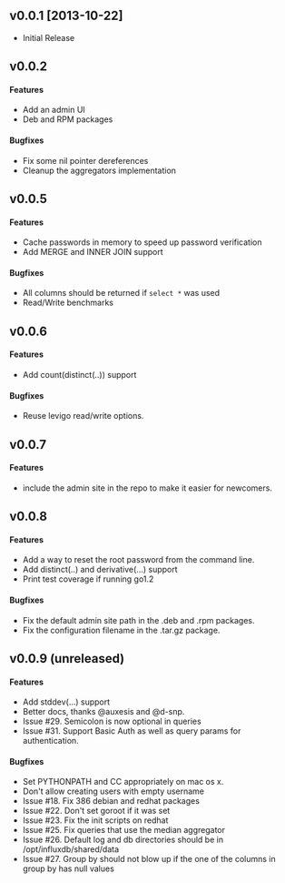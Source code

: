 ## v0.0.1 [2013-10-22]

  * Initial Release

## v0.0.2

#### Features

- Add an admin UI
- Deb and RPM packages

#### Bugfixes

- Fix some nil pointer dereferences
- Cleanup the aggregators implementation

## v0.0.5

#### Features

- Cache passwords in memory to speed up password verification
- Add MERGE and INNER JOIN support

#### Bugfixes

- All columns should be returned if `select *` was used
- Read/Write benchmarks

## v0.0.6

#### Features

- Add count(distinct(..)) support

#### Bugfixes

- Reuse levigo read/write options.

## v0.0.7

#### Features

- include the admin site in the repo to make it easier for newcomers.

## v0.0.8

#### Features

- Add a way to reset the root password from the command line.
- Add distinct(..) and derivative(...) support
- Print test coverage if running go1.2

#### Bugfixes

- Fix the default admin site path in the .deb and .rpm packages.
- Fix the configuration filename in the .tar.gz package.

## v0.0.9 (unreleased)

#### Features

- Add stddev(...) support
- Better docs, thanks @auxesis and @d-snp.
- Issue #29. Semicolon is now optional in queries
- Issue #31. Support Basic Auth as well as query params for authentication.

#### Bugfixes

- Set PYTHONPATH and CC appropriately on mac os x.
- Don't allow creating users with empty username
- Issue #18. Fix 386 debian and redhat packages
- Issue #22. Don't set goroot if it was set
- Issue #23. Fix the init scripts on redhat
- Issue #25. Fix queries that use the median aggregator
- Issue #26. Default log and db directories should be in /opt/influxdb/shared/data
- Issue #27. Group by should not blow up if the one of the columns in group by has null values
